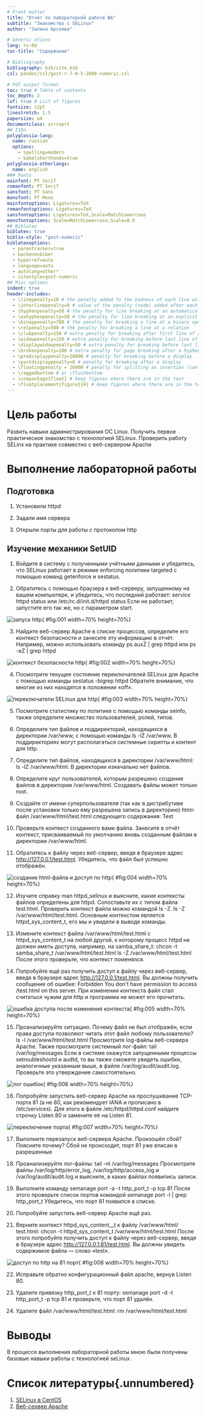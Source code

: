 ```yaml
---
# Front matter
title: "Отчёт по лабораторной работе №6"
subtitle: "Знакомство с SELinux"
author: "Залина Арсоева"

# Generic otions
lang: ru-RU
toc-title: "Содержание"

# Bibliography
bibliography: bib/cite.bib
csl: pandoc/csl/gost-r-7-0-5-2008-numeric.csl

# Pdf output format
toc: true # Table of contents
toc_depth: 2
lof: true # List of figures
fontsize: 12pt
linestretch: 1.5
papersize: a4
documentclass: scrreprt
## I18n
polyglossia-lang:
  name: russian
  options:
	- spelling=modern
	- babelshorthands=true
polyglossia-otherlangs:
  name: english
### Fonts
mainfont: PT Serif
romanfont: PT Serif
sansfont: PT Sans
monofont: PT Mono
mainfontoptions: Ligatures=TeX
romanfontoptions: Ligatures=TeX
sansfontoptions: Ligatures=TeX,Scale=MatchLowercase
monofontoptions: Scale=MatchLowercase,Scale=0.9
## Biblatex
biblatex: true
biblio-style: "gost-numeric"
biblatexoptions:
  - parentracker=true
  - backend=biber
  - hyperref=auto
  - language=auto
  - autolang=other*
  - citestyle=gost-numeric
## Misc options
indent: true
header-includes:
  - \linepenalty=10 # the penalty added to the badness of each line within a paragraph (no associated penalty node) Increasing the value makes tex try to have fewer lines in the paragraph.
  - \interlinepenalty=0 # value of the penalty (node) added after each line of a paragraph.
  - \hyphenpenalty=50 # the penalty for line breaking at an automatically inserted hyphen
  - \exhyphenpenalty=50 # the penalty for line breaking at an explicit hyphen
  - \binoppenalty=700 # the penalty for breaking a line at a binary operator
  - \relpenalty=500 # the penalty for breaking a line at a relation
  - \clubpenalty=150 # extra penalty for breaking after first line of a paragraph
  - \widowpenalty=150 # extra penalty for breaking before last line of a paragraph
  - \displaywidowpenalty=50 # extra penalty for breaking before last line before a display math
  - \brokenpenalty=100 # extra penalty for page breaking after a hyphenated line
  - \predisplaypenalty=10000 # penalty for breaking before a display
  - \postdisplaypenalty=0 # penalty for breaking after a display
  - \floatingpenalty = 20000 # penalty for splitting an insertion (can only be split footnote in standard LaTeX)
  - \raggedbottom # or \flushbottom
  - \usepackage{float} # keep figures where there are in the text
  - \floatplacement{figure}{H} # keep figures where there are in the text
---
```


# Цель работы

Развить навыки администрирования ОС Linux. Получить первое практическое знакомство с технологией SELinux. Проверить работу SELinx на практике совместно с веб-сервером Apache

# Выполнение лабораторной работы

## Подготовка

1. Установили httpd

2. Задали имя сервера

3. Открыли порты для работы с протоколом http

## Изучение механики SetUID

1. Войдите в систему с полученными учётными данными и убедитесь, что SELinux работает в режиме enforcing политики targeted с помощью команд getenforce и sestatus. 

2. Обратитесь с помощью браузера к веб-серверу, запущенному на вашем компьютере, и убедитесь, что последний работает: service httpd status или /etc/rc.d/init.d/httpd status Если не работает, запустите его так же, но с параметром start.

![запуск http](image/01.png){ #fig:001 width=70% height=70%}

3. Найдите веб-сервер Apache в списке процессов, определите его контекст безопасности и занесите эту информацию в отчёт. Например, можно использовать команду ps auxZ | grep httpd или ps -eZ | grep httpd 

![контекст безопасности http](image/02.png){ #fig:002 width=70% height=70%}

4.	Посмотрите текущее состояние переключателей SELinux для Apache с помощью команды sestatus -bigrep httpd Обратите внимание, что многие из них находятся в положении «off». 

![переключатели SELinux для http](image/03.png){ #fig:003 width=70% height=70%}

5. Посмотрите статистику по политике с помощью команды seinfo, также определите множество пользователей, ролей, типов.

6. Определите тип файлов и поддиректорий, находящихся в директории /var/www, с помощью команды ls -lZ /var/www. В поддиректориях могут располагаться системные скрипты и контент для http.

7. Определите тип файлов, находящихся в директории /var/www/html: ls -lZ /var/www/html. В директории изначально нет файлов.

8. Определите круг пользователей, которым разрешено создание файлов в директории /var/www/html. Создавать файлы может только root.

9. Создайте от имени суперпользователя (так как в дистрибутиве после установки только ему разрешена запись в директорию) html-файл /var/www/html/test.html следующего содержания:  Test

10. Проверьте контекст созданного вами файла. Занесите в отчёт контекст, присваиваемый по умолчанию вновь созданным файлам в директории /var/www/html.

11. Обратитесь к файлу через веб-сервер, введя в браузере адрес http://127.0.0.1/test.html. Убедитесь, что файл был успешно отображён.

![создание html-файла и доступ по http](image/04.png){ #fig:004 width=70% height=70%}

12. Изучите справку man httpd_selinux и выясните, какие контексты файлов определены для httpd. Сопоставьте их с типом файла test.html. Проверить контекст файла можно командой ls -Z. ls -Z /var/www/html/test.html. Основным контекстом является httpd_sys_content_t, его мы и увидели в выводе команды.

13. Измените контекст файла /var/www/html/test.html с httpd_sys_content_t на любой другой, к которому процесс httpd не должен иметь доступа, например, на samba_share_t: chcon -t samba_share_t /var/www/html/test.html ls -Z /var/www/html/test.html После этого проверьте, что контекст поменялся.

14. Попробуйте ещё раз получить доступ к файлу через веб-сервер, введя в браузере адрес http://127.0.0.1/test.html. Вы должны получить сообщение об ошибке: Forbidden You don't have permission to access /test.html on this server. При изменении контекста файл стал считаться чужим для http и программа не может его прочитать.

![ошибка доступа после изменения контекста](image/05.png){ #fig:005 width=70% height=70%}

15. Проанализируйте ситуацию. Почему файл не был отображён, если права доступа позволяют читать этот файл любому пользователю? ls -l /var/www/html/test.html Просмотрите log-файлы веб-сервера Apache. Также просмотрите системный лог-файл: tail /var/log/messages Если в системе окажутся запущенными процессы setroubleshootd и audtd, то вы также сможете увидеть ошибки, аналогичные указанным выше, в файле /var/log/audit/audit.log. Проверьте это утверждение самостоятельно.

![лог ошибок](image/06.png){ #fig:006 width=70% height=70%}

16. Попробуйте запустить веб-сервер Apache на прослушивание ТСР-порта 81 (а не 80, как рекомендует IANA и прописано в /etc/services). Для этого в файле /etc/httpd/httpd.conf найдите строчку Listen 80 и замените её на Listen 81.

![переключение порта](image/07.png){ #fig:007 width=70% height=70%}

17. Выполните перезапуск веб-сервера Apache. Произошёл сбой? Поясните почему?
Сбой не происходит, порт 81 уже вписан в разрешенные

18. Проанализируйте лог-файлы: tail -nl /var/log/messages Просмотрите файлы /var/log/http/error_log, /var/log/http/access_log и /var/log/audit/audit.log и выясните, в каких файлах появились записи.

19. Выполните команду semanage port -a -t http_port_t -р tcp 81 После этого проверьте список портов командой semanage port -l | grep http_port_t Убедитесь, что порт 81 появился в списке.

20. Попробуйте запустить веб-сервер Apache ещё раз.

21. Верните контекст httpd_sys_cоntent__t к файлу /var/www/html/ test.html: chcon -t httpd_sys_content_t /var/www/html/test.html После этого попробуйте получить доступ к файлу через веб-сервер, введя в браузере адрес http://127.0.0.1:81/test.html. Вы должны увидеть содержимое файла — слово «test».

![доступ по http на 81 порт](image/08.png){ #fig:008 width=70% height=70%}

22. Исправьте обратно конфигурационный файл apache, вернув Listen 80.

23. Удалите привязку http_port_t к 81 порту: semanage port -d -t http_port_t -p tcp 81 и проверьте, что порт 81 удалён.

24. Удалите файл /var/www/html/test.html: rm /var/www/html/test.html

# Выводы

В процессе выполнения лабораторной работы мною были получены базовые навыки работы с технологией seLinux.

# Список литературы{.unnumbered}

1. [SELinux в CentOS](https://access.redhat.com/documentation/en-us/red_hat_enterprise_linux/6/html/security-enhanced_linux/index)
2. [Веб-сервер Apache](https://httpd.apache.org/)
